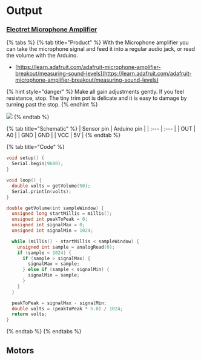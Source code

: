 # Output

### [Electret Microphone Amplifier](https://learn.adafruit.com/adafruit-agc-electret-microphone-amplifier-max9814)

{% tabs %}
{% tab title="Product" %}
With the Microphone amplifier you can take the microphone signal and feed it into a regular audio jack, or read the volume with the Arduino. 

* [https://learn.adafruit.com/adafruit-microphone-amplifier-breakout/measuring-sound-levels](https://learn.adafruit.com/adafruit-microphone-amplifier-breakout/measuring-sound-levels)

{% hint style="danger" %}
Make all gain adjustments gently. If you feel resistance, stop. The tiny trim pot is delicate and it is easy to damage by turning past the stop.
{% endhint %}

![](https://cdn-shop.adafruit.com/970x728/1713-00.jpg)
{% endtab %}

{% tab title="Schematic" %}
| Sensor pin | Arduino pin |
| :--- | :--- |
| OUT | A0 |
| GND | GND |
| VCC | 5V |
{% endtab %}

{% tab title="Code" %}
```cpp
void setup() {
  Serial.begin(9600);
}

void loop() {
  double volts = getVolume(50);
  Serial.println(volts);
}

double getVolume(int sampleWindow) {
  unsigned long startMillis = millis();
  unsigned int peakToPeak = 0;
  unsigned int signalMax = 0;
  unsigned int signalMin = 1024;

  while (millis() - startMillis < sampleWindow) {
    unsigned int sample = analogRead(0);
    if (sample < 1024) {
      if (sample > signalMax) {
        signalMax = sample;
      } else if (sample < signalMin) {
        signalMin = sample;
      }
    }
  }

  peakToPeak = signalMax - signalMin;
  double volts = (peakToPeak * 5.0) / 1024;
  return volts;
}
```
{% endtab %}
{% endtabs %}

## Motors



